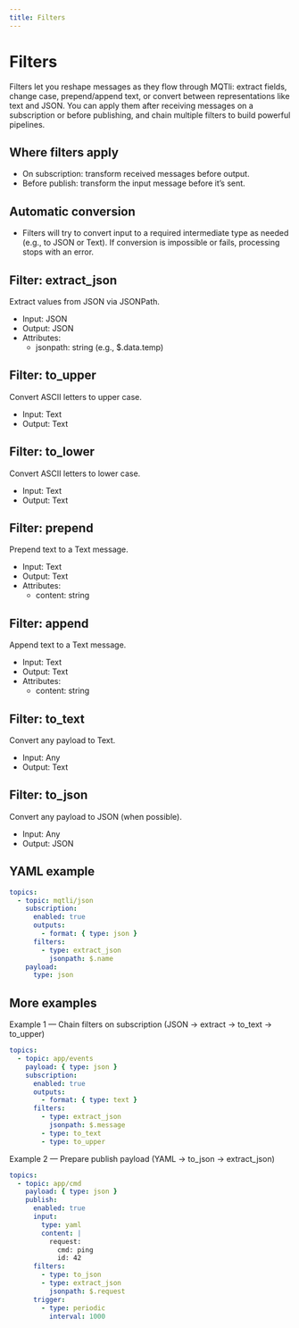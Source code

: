 ```yaml
---
title: Filters
---
```


Filters
=======

Filters let you reshape messages as they flow through MQTli: extract fields, change case, prepend/append text, or convert between representations like text and JSON. You can apply them after receiving messages on a subscription or before publishing, and chain multiple filters to build powerful pipelines.

Where filters apply
-------------------
- On subscription: transform received messages before output.
- Before publish: transform the input message before it’s sent.

Automatic conversion
--------------------
- Filters will try to convert input to a required intermediate type as needed (e.g., to JSON or Text). If conversion is impossible or fails, processing stops with an error.

Filter: extract_json
--------------------
Extract values from JSON via JSONPath.
- Input: JSON
- Output: JSON
- Attributes:
  - jsonpath: string (e.g., $.data.temp)

Filter: to_upper
----------------
Convert ASCII letters to upper case.
- Input: Text
- Output: Text

Filter: to_lower
----------------
Convert ASCII letters to lower case.
- Input: Text
- Output: Text

Filter: prepend
---------------
Prepend text to a Text message.
- Input: Text
- Output: Text
- Attributes:
  - content: string

Filter: append
--------------
Append text to a Text message.
- Input: Text
- Output: Text
- Attributes:
  - content: string

Filter: to_text
---------------
Convert any payload to Text.
- Input: Any
- Output: Text

Filter: to_json
---------------
Convert any payload to JSON (when possible).
- Input: Any
- Output: JSON

YAML example
------------
```yaml
topics:
  - topic: mqtli/json
    subscription:
      enabled: true
      outputs:
        - format: { type: json }
      filters:
        - type: extract_json
          jsonpath: $.name
    payload:
      type: json
```


More examples
-------------
Example 1 — Chain filters on subscription (JSON → extract → to_text → to_upper)
```yaml
topics:
  - topic: app/events
    payload: { type: json }
    subscription:
      enabled: true
      outputs:
        - format: { type: text }
      filters:
        - type: extract_json
          jsonpath: $.message
        - type: to_text
        - type: to_upper
```

Example 2 — Prepare publish payload (YAML → to_json → extract_json)
```yaml
topics:
  - topic: app/cmd
    payload: { type: json }
    publish:
      enabled: true
      input:
        type: yaml
        content: |
          request:
            cmd: ping
            id: 42
      filters:
        - type: to_json
        - type: extract_json
          jsonpath: $.request
      trigger:
        - type: periodic
          interval: 1000
```
